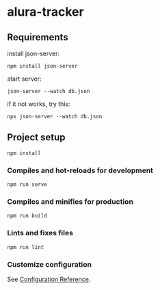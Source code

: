 # alura-tracker

## Requirements

install json-server:

```
npm install json-server
```

start server:

```
json-server --watch db.json
```

if it not works, try this:

```
npx json-server --watch db.json
```


## Project setup

```
npm install
```

### Compiles and hot-reloads for development

```
npm run serve
```

### Compiles and minifies for production

```
npm run build
```

### Lints and fixes files

```
npm run lint
```

### Customize configuration

See [Configuration Reference](https://cli.vuejs.org/config/).
